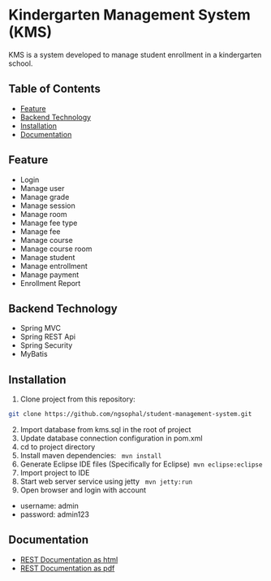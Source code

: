 # Kindergarten Management System (KMS)

KMS is a system developed to manage student enrollment in a kindergarten school. 

## Table of Contents

- [Feature](#feature)
- [Backend Technology](#backend-technology)
- [Installation](#installation)
- [Documentation](#documentation)

## Feature

- Login
- Manage user
- Manage grade
- Manage session
- Manage room
- Manage fee type
- Manage fee
- Manage course
- Manage course room
- Manage student
- Manage entrollment
- Manage payment
- Enrollment Report

## Backend Technology

- Spring MVC
- Spring REST Api
- Spring Security
- MyBatis

## Installation


1. Clone project from this repository:
```sh
git clone https://github.com/ngsophal/student-management-system.git
```

2. Import database from kms.sql in the root of project
3. Update database connection configuration in pom.xml
4. cd to project directory
5. Install maven dependencies: ``` mvn install```
6. Generate Eclipse IDE files (Specifically for Eclipse)``` mvn eclipse:eclipse```
7. Import project to IDE
8. Start web server service using jetty ``` mvn jetty:run```
9. Open browser and login with account 
- username: admin
- password: admin123


## Documentation

- [REST Documentation as html](https://github.com/ngsophal/student-management-system/docs/index.html)
- [REST Documentation as pdf](https://github.com/ngsophal/student-management-system/docs/index.pdf)



